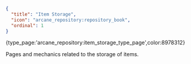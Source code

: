 ```json
{
  "title": "Item Storage",
  "icon": "arcane_repository:repository_book",
  "ordinal": 1
}
```

{type_page:'arcane_repository:item_storage_type_page',color:8978312}


Pages and mechanics related to the storage of items.
